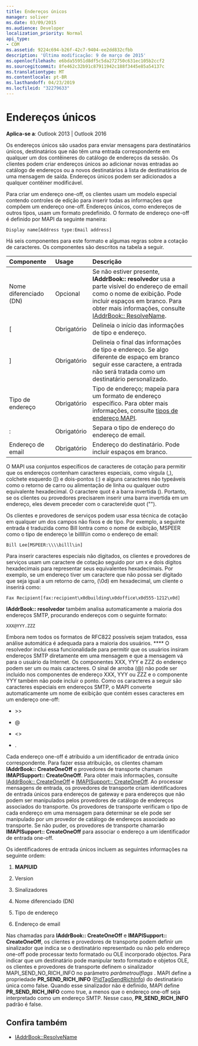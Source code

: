 ```yaml
---
title: Endereços únicos
manager: soliver
ms.date: 03/09/2015
ms.audience: Developer
localization_priority: Normal
api_type:
- COM
ms.assetid: 9224c694-b26f-42c7-9404-ee2dd832cfbb
description: 'Última modificação: 9 de março de 2015'
ms.openlocfilehash: e6bda55951d8df5c5da272750c631ec105b2ccf2
ms.sourcegitcommit: 8fe462c32b91c87911942c188f3445e85a54137c
ms.translationtype: MT
ms.contentlocale: pt-BR
ms.lasthandoff: 04/23/2019
ms.locfileid: "32279633"
---
```

# <a name="one-off-addresses"></a>Endereços únicos

**Aplica-se a**: Outlook 2013 | Outlook 2016 
  
Os endereços únicos são usados para enviar mensagens para destinatários únicos, destinatários que não têm uma entrada correspondente em qualquer um dos contêineres do catálogo de endereços da sessão. Os clientes podem criar endereços únicos ao adicionar novas entradas ao catálogo de endereços ou a novos destinatários à lista de destinatários de uma mensagem de saída. Endereços únicos podem ser adicionados a qualquer contêiner modificável.
  
Para criar um endereço one-off, os clientes usam um modelo especial contendo controles de edição para inserir todas as informações que compõem um endereço one-off. Endereços únicos, como endereços de outros tipos, usam um formato predefinido. O formato de endereço one-off é definido por MAPI da seguinte maneira:
  
`Display name[Address type:Email address]`
  
Há seis componentes para este formato e algumas regras sobre a cotação de caracteres. Os componentes são descritos na tabela a seguir.
  
|**Componente**|**Usage**|**Descrição**|
|:-----|:-----|:-----|
|Nome diferenciado (DN)  <br/> |Opcional  <br/> |Se não estiver presente, **IAddrBook:: resolvedor** usa a parte visível do endereço de email como o nome de exibição. Pode incluir espaços em branco. Para obter mais informações, consulte [IAddrBook:: ResolveName](iaddrbook-resolvename.md).  <br/> |
|[  <br/> |Obrigatório  <br/> |Delineia o início das informações de tipo e endereço.  <br/> |
|]  <br/> |Obrigatório  <br/> |Delineia o final das informações de tipo e endereço. Se algo diferente de espaço em branco seguir esse caractere, a entrada não será tratada como um destinatário personalizado.  <br/> |
|Tipo de endereço  <br/> |Obrigatório  <br/> |Tipo de endereço; mapeia para um formato de endereço específico. Para obter mais informações, consulte [tipos de endereço MAPI](mapi-address-types.md).  <br/> |
|:  <br/> |Obrigatório  <br/> |Separa o tipo de endereço do endereço de email.  <br/> |
|Endereço de email  <br/> |Obrigatório  <br/> |Endereço do destinatário. Pode incluir espaços em branco.  <br/> |
   
O MAPI usa conjuntos específicos de caracteres de cotação para permitir que os endereços contenham caracteres especiais, como vírgula (,), colchete esquerdo ([) e dois-pontos (:) e alguns caracteres não typeáveis como o retorno de carro ou alimentação de linha ou qualquer outro equivalente hexadecimal. O caractere quot é a barra invertida (\). Portanto, se os clientes ou provedores precisarem inserir uma barra invertida em um endereço, eles devem preceder com o caractere\\de quot ("").
  
Os clientes e provedores de serviços podem usar essa técnica de cotação em qualquer um dos campos não fixos e de tipo. Por exemplo, a seguinte entrada é traduzida como Bill lontra como o nome de exibição, MSPEER como o tipo de endereço \\e billll\in como o endereço de email:
  
`Bill Lee[MSPEER:\\\\billl\in]`

Para inserir caracteres especiais não digitados, os clientes e provedores de serviços usam um caractere de cotação seguido por um x e dois dígitos hexadecimais para representar seus equivalentes hexadecimais. Por exemplo, se um endereço tiver um caractere que não possa ser digitado que seja igual a um retorno de carro, (\0d) em hexadecimal, um cliente o inserirá como:
  
`Fax Recipient[fax:recipient\x0dbuilding\x0doffice\x0d555-1212\x0d]`

**IAddrBook:: resolvedor** também analisa automaticamente a maioria dos endereços SMTP, procurando endereços com o seguinte formato: 
  
`XXX@YYY.ZZZ`

Embora nem todos os formatos de RFC822 possíveis sejam tratados, essa análise automática é adequada para a maioria dos usuários. **** O resolvedor inclui essa funcionalidade para permitir que os usuários insiram endereços SMTP diretamente em uma mensagem e que a mensagem vá para o usuário da Internet. Os componentes XXX, YYY e ZZZ do endereço podem ser um ou mais caracteres. O sinal de arroba (@) não pode ser incluído nos componentes de endereço XXX, YYY ou ZZZ e o componente YYY também não pode incluir o ponto. Como os caracteres a seguir são caracteres especiais em endereços SMTP, o MAPI converte automaticamente um nome de exibição que contém esses caracteres em um endereço one-off: 
  
- \>\>
    
- @
    
- \<\>
    
- .
    
Cada endereço one-off é atribuído a um identificador de entrada único correspondente. Para fazer essa atribuição, os clientes chamam **IAddrBook:: CreateOneOff** e provedores de transporte chamam **IMAPISupport:: CreateOneOff**. Para obter mais informações, consulte [IAddrBook:: CreateOneOff](iaddrbook-createoneoff.md) e [IMAPISupport:: CreateOneOff](imapisupport-createoneoff.md). Ao processar mensagens de entrada, os provedores de transporte criam identificadores de entrada únicos para endereços de gateway e para endereços que não podem ser manipulados pelos provedores de catálogo de endereços associados do transporte. Os provedores de transporte verificam o tipo de cada endereço em uma mensagem para determinar se ele pode ser manipulado por um provedor de catálogo de endereços associado ao transporte. Se não puder, os provedores de transporte chamarão **IMAPISupport:: CreateOneOff** para associar o endereço a um identificador de entrada one-off. 
  
Os identificadores de entrada únicos incluem as seguintes informações na seguinte ordem:
  
1. **MAPIUID**
    
2. Version
    
3. Sinalizadores
    
4. Nome diferenciado (DN)
    
5. Tipo de endereço
    
6. Endereço de email
    
Nas chamadas para **IAddrBook:: CreateOneOff** e **IMAPISupport:: CreateOneOff**, os clientes e provedores de transporte podem definir um sinalizador que indica se o destinatário representado ou não pelo endereço one-off pode processar texto formatado ou OLE incorporado objectos. Para indicar que um destinatário pode manipular texto formatado e objetos OLE, os clientes e provedores de transporte definem o sinalizador MAPI_SEND_NO_RICH_INFO no parâmetro _parâmetroulflags_ . MAPI define a propriedade **PR_SEND_RICH_INFO** ([PidTagSendRichInfo](pidtagsendrichinfo-canonical-property.md)) do destinatário única como false. Quando esse sinalizador não é definido, MAPI define **PR_SEND_RICH_INFO** como true, a menos que o endereço one-off seja interpretado como um endereço SMTP. Nesse caso, **PR_SEND_RICH_INFO** padrão é false. 
  
## <a name="see-also"></a>Confira também

- [IAddrBook::ResolveName](iaddrbook-resolvename.md)

